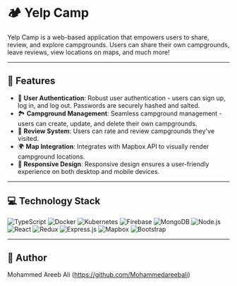 # 🏕 Yelp Camp

Yelp Camp is a web-based application that empowers users to share, review, and explore campgrounds. Users can share their own campgrounds, leave reviews, view locations on maps, and much more!

---

## 🚀 Features

- 📝 **User Authentication**: Robust user authentication - users can sign up, log in, and log out. Passwords are securely hashed and salted.
- 🏞 **Campground Management**: Seamless campground management - users can create, update, and delete their own campgrounds. 
- 🌟 **Review System**: Users can rate and review campgrounds they've visited.
- 🌍 **Map Integration**: Integrates with Mapbox API to visually render campground locations.
- 📱 **Responsive Design**: Responsive design ensures a user-friendly experience on both desktop and mobile devices.

---

## 💻 Technology Stack

<p>
<img alt="TypeScript" src="https://img.shields.io/badge/-TypeScript-3178C6?style=flat-square&logo=typescript&logoColor=white"/>
<img alt="Docker" src="https://img.shields.io/badge/-Docker-2496ED?style=flat-square&logo=docker&logoColor=white"/>
<img alt="Kubernetes" src="https://img.shields.io/badge/-Kubernetes-326CE5?style=flat-square&logo=kubernetes&logoColor=white"/>
<img alt="Firebase" src="https://img.shields.io/badge/-Firebase-FFCA28?style=flat-square&logo=firebase&logoColor=white"/>
<img alt="MongoDB" src="https://img.shields.io/badge/-MongoDB-47A248?style=flat-square&logo=mongodb&logoColor=white"/>
<img alt="Node.js" src="https://img.shields.io/badge/-Node.js-339933?style=flat-square&logo=node.js&logoColor=white"/>
<img alt="React" src="https://img.shields.io/badge/-React-61DAFB?style=flat-square&logo=react&logoColor=white"/>
<img alt="Redux" src="https://img.shields.io/badge/-Redux-764ABC?style=flat-square&logo=redux&logoColor=white"/>
<img alt="Express.js" src="https://img.shields.io/badge/-Express.js-000000?style=flat-square&logo=express&logoColor=white"/>
<img alt="Mapbox" src="https://img.shields.io/badge/-Mapbox-000000?style=flat-square&logo=mapbox&logoColor=white"/>
<img alt="Bootstrap" src="https://img.shields.io/badge/-Bootstrap-7952B3?style=flat-square&logo=bootstrap&logoColor=white"/>
</p>


---

## 👤 Author

Mohammed Areeb Ali (https://github.com/Mohammedareebali)

